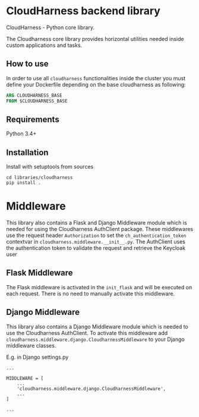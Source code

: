 # CloudHarness backend library
CloudHarness - Python core library.

The Cloudharness core library provides horizontal utilities needed inside custom 
applications and tasks.

## How to use

In order to use all `cloudharness` functionalities inside the cluster you must
define your Dockerfile depending on the base cloudharness as following:

```Dockerfile
ARG CLOUDHARNESS_BASE
FROM $CLOUDHARNESS_BASE
```

## Requirements

Python 3.4+

## Installation

Install with setuptools from sources

```
cd libraries/cloudharness
pip install .
```


# Middleware

This library also contains a Flask and Django Middleware module which is needed 
for using the Cloudharness AuthClient package.
These middlewares use the request header `Authorization` to set the `ch_authentication_token`
contextvar in `cloudharness.middleware.__init__.py`. The AuthClient uses the authentication token
to validate the request and retrieve the Keycloak user

## Flask Middleware

The Flask middleware is activated in the `init_flask` and will be executed on each request. There
is no need to manually activate this middleware.


## Django Middleware

This library also contains a Django Middleware module which is needed to use the Cloudharness AuthClient.
To activate this middleware add `cloudharness.middleware.django.CloudharnessMiddleware` to your
Django middleware classes.

E.g. in Django settings.py
```
...

MIDDLEWARE = [
    ...
    'cloudharness.middleware.django.CloudharnessMiddleware',
    ...
]

...
```
